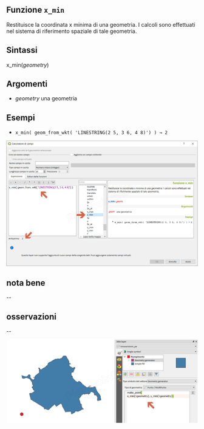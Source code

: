 ## Funzione `x_min`

Restituisce la coordinata x minima di una geometria. I calcoli sono effettuati nel sistema di riferimento spaziale di tale geometria.

## Sintassi

x_min(_geometry_)

## Argomenti

* _geometry_ una geometria

## Esempi

* `x_min( geom_from_wkt( 'LINESTRING(2 5, 3 6, 4 8)') ) → 2`

![](/img/geometria/x_min/x_min1.png)

## nota bene

--

## osservazioni

--

![](/img/geometria/x_min/x_min2.png)